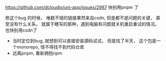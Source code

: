 https://github.com/dcloudio/uni-app/issues/2987 快别用pnpm 了

修这个bug 的时候， 唯数不错的链接果然来自csdn, 但是都不是问题的关键， 甚至没有什么关系， 就属于瞎写的那种，遇到电脑有问题就关机重启重试的情况。 也快别用csdn了

* 当时定位到bug, 就想到可以直接安装源码试试， 但是找了半天， 这个包是一个monorepo, 怪不得找不到代码仓库
* 远离pnpm, 重新拥抱npm